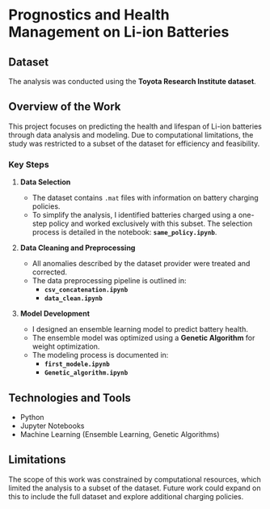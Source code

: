 # Prognostics and Health Management on Li-ion Batteries

## Dataset
The analysis was conducted using the **Toyota Research Institute dataset**.

## Overview of the Work
This project focuses on predicting the health and lifespan of Li-ion batteries through data analysis and modeling. Due to computational limitations, the study was restricted to a subset of the dataset for efficiency and feasibility.

### Key Steps

1. **Data Selection**
   - The dataset contains `.mat` files with information on battery charging policies.
   - To simplify the analysis, I identified batteries charged using a one-step policy and worked exclusively with this subset. The selection process is detailed in the notebook: **`same_policy.ipynb`**.

2. **Data Cleaning and Preprocessing**
   - All anomalies described by the dataset provider were treated and corrected.
   - The data preprocessing pipeline is outlined in:
     - **`csv_concatenation.ipynb`**
     - **`data_clean.ipynb`**

3. **Model Development**
   - I designed an ensemble learning model to predict battery health.
   - The ensemble model was optimized using a **Genetic Algorithm** for weight optimization.
   - The modeling process is documented in:
     - **`first_modele.ipynb`**
     - **`Genetic_algorithm.ipynb`**

## Technologies and Tools
- Python
- Jupyter Notebooks
- Machine Learning (Ensemble Learning, Genetic Algorithms)

## Limitations
The scope of this work was constrained by computational resources, which limited the analysis to a subset of the dataset. Future work could expand on this to include the full dataset and explore additional charging policies.
